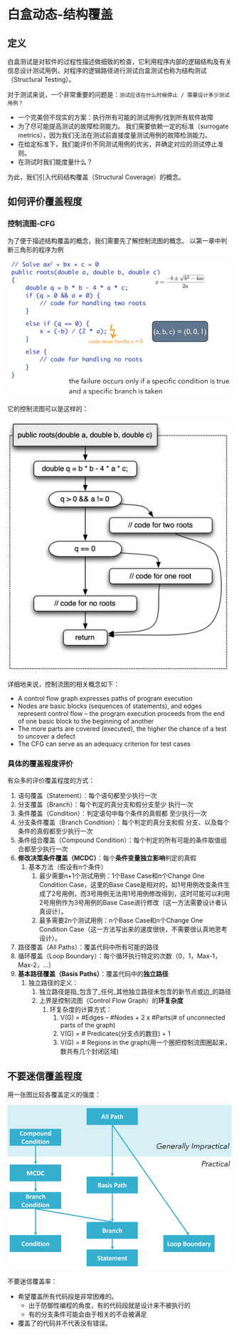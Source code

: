 # 白盒动态-结构覆盖

## 定义

白盒测试是对软件的过程性描述做细致的检查，它利用程序内部的逻辑结构及有关信息设计测试用例，对程序的逻辑路径进行测试白盒测试也称为结构测试（Structural Testing）。

对于测试来说，一个非常重要的问题是：`测试应该在什么时候停止 / 需要设计多少测试用例？`

* 一个完美但不现实的方案：执行所有可能的测试用例/找到所有软件故障
* 为了尽可能提高测试的故障检测能力。 我们需要依赖一定的标准（surrogate metrics），因为我们无法在测试前直接度量测试用例的故障检测能力。
* 在给定标准下，我们能评价不同测试用例的优劣，并确定对应的测试停止准则。
* 在测试时我们能度量什么？

为此，我们引入代码结构覆盖（Structural Coverage）的概念。

## 如何评价覆盖程度

### 控制流图-CFG

为了便于描述结构覆盖的概念，我们需要先了解控制流图的概念。 以第一章中判断三角形的程序为例

![](../.gitbook/assets/20.png)

它的控制流图可以是这样的：

![](../.gitbook/assets/21.png)

详细地来说，控制流图的相关概念如下：

* A control flow graph expresses paths of program execution 
* Nodes are basic blocks \(sequences of statements\), and edges represent control flow – the program execution proceeds from the end of one basic block to the beginning of another
* The more parts are covered \(executed\), the higher the chance of a test to uncover a defect
* The CFG can serve as an adequacy criterion for test cases

### 具体的覆盖程度评价

有众多的评价覆盖程度的方式：

1. 语句覆盖（Statement）：每个语句都至少执行一次
2. 分支覆盖（Branch）：每个判定的真分支和假分支至少 执行一次
3. 条件覆盖（Condition）：判定语句中每个条件的真假都 至少执行一次
4. 分支条件覆盖（Branch Condition）：每个判定的真分支和假 分支、以及每个条件的真假都至少执行一次
5. 条件组合覆盖（Compound Condition）：每个判定的所有可能的条件取值组合都至少执行一次
6. **修改决策条件覆盖（MCDC）**：每个**条件变量独立影响**判定的真假
   1. 基本方法（假设有n个条件）
      1. 最少需要n+1个测试用例：1个Base Case和n个Change One Condition Case，这里的Base Case是相对的，如1号用例改变条件生成了2号用例，而3号用例无法用1号用例修改得到，这时可能可以利用2号用例作为3号用例的Base Case进行修改（这一方法需要设计者认真设计）。
      2. 最多需要2n个测试用例：n个Base Case和n个Change One Condition Case（这一方法写出来的速度很快，不需要很认真地思考设计）。
7. 路径覆盖（All Paths）：覆盖代码中所有可能的路径
8. 循环覆盖（Loop Boundary）：每个循环执行特定的次数（0，1，Max-1，Max-2，…）
9. **基本路径覆盖（Basis Paths）**：覆盖代码中的**独立路径**
   1. 独立路径的定义：
      1. 独立路径是指_包含了_任何_其他独立路径未包含的新节点或边_的路径
      2. 上界是控制流图（Control Flow Graph）的**环复杂度**
         1. 环复杂度的计算方式：
            1. V\(G\) = \#Edges – \#Nodes + 2 x \#Parts\(\# of unconnected parts of the graph\)
            2. V\(G\) = \# Predicates\(分支点的数目\) + 1
            3. V\(G\) = \# Regions in the graph\(用一个圈把控制流图圈起来，数共有几个封闭区域\)

## 不要迷信覆盖程度

用一张图比较各覆盖定义的强度：

![](../.gitbook/assets/22.png)

不要迷信覆盖率：

* 希望覆盖所有代码段是非常困难的。
  * 出于防御性编程的角度，有的代码段就是设计来不被执行的
  * 有的分支条件可能会由于相关的不会被满足
* 覆盖了的代码并不代表没有错误。

